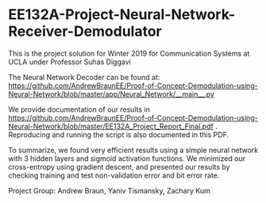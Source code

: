# EE132A-Project-Neural-Network-Receiver-Demodulator
This is the project solution for Winter 2019 for Communication Systems at UCLA under Professor Suhas Diggavi 

The Neural Network Decoder can be found at: https://github.com/AndrewBraunEE/Proof-of-Concept-Demodulation-using-Neural-Network/blob/master/app/Neural_Network/__main__.py

We provide documentation of our results in https://github.com/AndrewBraunEE/Proof-of-Concept-Demodulation-using-Neural-Network/blob/master/EE132A_Project_Report_Final.pdf . Reproducing and running the script is also documented in this PDF.

To summarize, we found very efficient results using a simple neural network with 3 hidden layers and sigmoid activation functions.
We minimized our cross-entropy using gradient descent, and presented our results by checking training and test non-validation error and bit error rate.

Project Group: Andrew Braun, Yaniv Tismansky, Zachary Kum 
